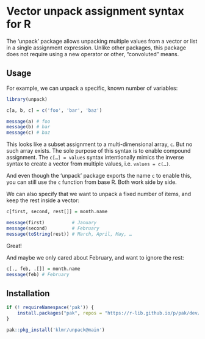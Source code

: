 # Vector unpack assignment syntax for R

The ‘unpack’ package allows unpacking multiple values from a vector or list in a
single assignment expression. Unlike other packages, this package does not
require using a new operator or other, “convoluted” means.

## Usage

For example, we can unpack a specific, known number of variables:

```r
library(unpack)

c[a, b, c] = c('foo', 'bar', 'baz')

message(a) # foo
message(b) # bar
message(c) # baz
```

This looks like a subset assignment to a multi-dimensional array, `c`. But no
such array exists. The sole purpose of this syntax is to enable compound
assignment. The `c[…] = values` syntax intentionally mimics the inverse syntax
to create a vector from multiple values, i.e. `values = c(…)`.

And even though the ‘unpack’ package exports the name `c` to enable this, you
can still use the `c` function from base R. Both work side by side.

We can also specify that we want to unpack a fixed number of items, and keep the
rest inside a vector:

```r
c[first, second, rest[]] = month.name

message(first)          # January
message(second)         # February
message(toString(rest)) # March, April, May, …
```

Great!

And maybe we only cared about February, and want to ignore the rest:

```r
c[., feb, .[]] = month.name
message(feb) # February
```

## Installation

```r
if (! requireNamespace('pak')) {
    install.packages("pak", repos = "https://r-lib.github.io/p/pak/dev/")
}

pak::pkg_install('klmr/unpack@main')
```
